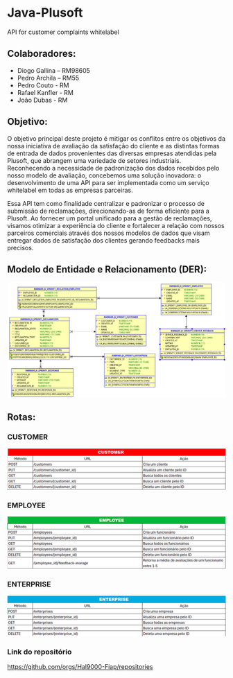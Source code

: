# Java-Plusoft
API for customer complaints whitelabel

## Colaboradores:

- Diogo Gallina – RM98605
- Pedro Archila – RM55
- Pedro Couto - RM
- Rafael Kanfler - RM
- João Dubas - RM 

## Objetivo:

O objetivo principal deste projeto é mitigar os conflitos entre os objetivos da nossa iniciativa de avaliação da satisfação do cliente e as distintas formas de entrada de dados provenientes das diversas empresas atendidas pela Plusoft, que abrangem uma variedade de setores industriais. Reconhecendo a necessidade de padronização dos dados recebidos pelo nosso modelo de avaliação, concebemos uma solução inovadora: o desenvolvimento de uma API para ser implementada como um serviço whitelabel em todas as empresas parceiras.

Essa API tem como finalidade centralizar e padronizar o processo de submissão de reclamações, direcionando-as de forma eficiente para a Plusoft. Ao fornecer um portal unificado para a gestão de reclamações, visamos otimizar a experiência do cliente e fortalecer a relação com nossos parceiros comerciais através dos nossos modelos de dados que visam entregar dados de satisfação dos clientes gerando feedbacks mais precisos. 

## Modelo de Entidade e Relacionamento (DER):

![img.png](DER.png)

## Rotas:

### CUSTOMER
![img.png](customer_routes.png)

### EMPLOYEE
![img.png](employee_routes.png)

### ENTERPRISE
![img.png](enterprise_routes.png)

### Link do repositório
https://github.com/orgs/Hal9000-Fiap/repositories
